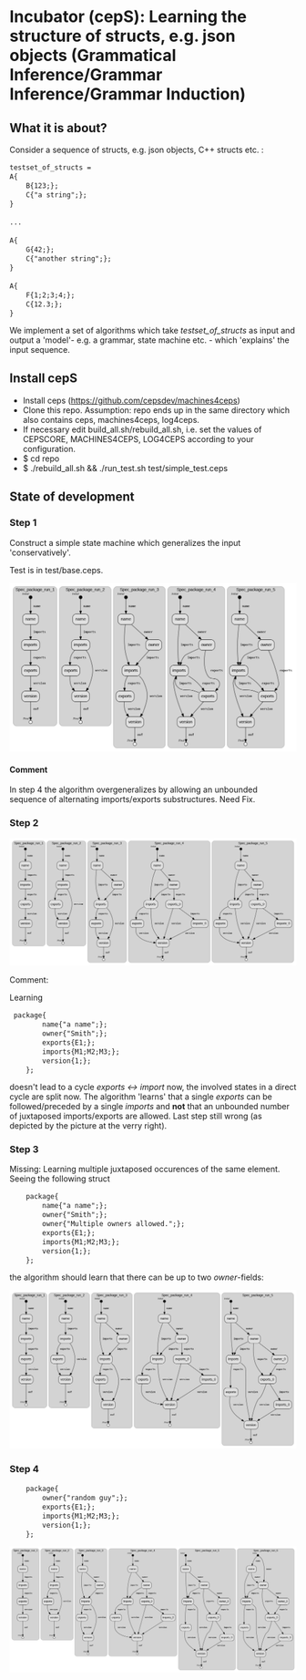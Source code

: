 # Incubator (cepS): Learning the structure of structs, e.g. json objects (Grammatical Inference/Grammar Inference/Grammar Induction)

## What it is about?

Consider a sequence of structs, e.g. json objects, C++ structs etc. :

```
testset_of_structs = 
A{
    B{123;};
    C{"a string";};
}

...

A{
    G{42;};
    C{"another string";};
}

A{
    F{1;2;3;4;};
    C{12.3;};
}
```

We implement a set of algorithms which take  *testset_of_structs* as input and output a 'model'- e.g. a grammar, state machine etc. - which 'explains' the input sequence.


## Install cepS

- Install ceps (https://github.com/cepsdev/machines4ceps)
- Clone this repo. Assumption: repo ends up in the same directory which also contains ceps, machines4ceps, log4ceps.
- If necessary edit build_all.sh/rebuild_all.sh, i.e. set the values of CEPSCORE, MACHINES4CEPS, LOG4CEPS according to your configuration.
- $ cd repo
- $ ./rebuild_all.sh && ./run_test.sh test/simple_test.ceps

## State of development

### Step 1

Construct a simple state machine which generalizes the input 'conservatively'. 

Test is in test/base.ceps.

![](img/status_implementation.png)

#### Comment

In step 4 the algorithm overgeneralizes by allowing an unbounded sequence of alternating imports/exports substructures. Need Fix.

### Step 2

![](img/status_implementation_step2.png)

Comment:

Learning 
```
 package{
        name{"a name";};
        owner{"Smith";};
        exports{E1;};
        imports{M1;M2;M3;};
        version{1;};
    };

```
doesn't lead to a cycle *exports <-> import* now, the involved states in a direct cycle are split now. The algorithm 'learns' that a single *exports* can be followed/preceded by a single *imports* and __not__ that an unbounded number of juxtaposed imports/exports are allowed. Last step still wrong (as depicted by 
the picture at the verry right).

### Step 3

Missing: Learning multiple juxtaposed occurences of the same element. Seeing the following struct

```
    package{
        name{"a name";};
        owner{"Smith";};
        owner{"Multiple owners allowed.";};
        exports{E1;};
        imports{M1;M2;M3;};
        version{1;};
    };
```

the algorithm should learn that there can be up to two *owner*-fields:

![](img/status_implementation3.png)

### Step 4

```
    package{
        owner{"random guy";};
        exports{E1;};
        imports{M1;M2;M3;};
        version{1;};
    };

```

![](img/status_implementation4.png)





